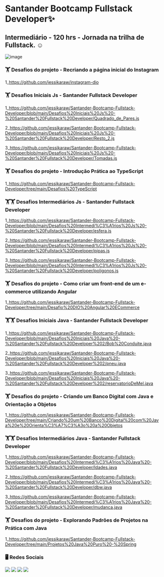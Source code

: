 # Santander Bootcamp Fullstack Developer✨
 ## Intermediário - 120 hrs - Jornada na trilha de Fullstack. ☺ 
 
 ![image](https://user-images.githubusercontent.com/93353985/182635008-d3490a20-83b5-4de6-be49-a59edab3e38c.png)

### 🏋️‍ Desafios do projeto - Recriando a página inicial do Instagram
1_https://github.com/jessikaraw/instagram-dio
  
### 🏋️‍ Desafios Iniciais Js - Santander Fullstack Developer
1_https://github.com/jessikaraw/Santander-Bootcamp-Fullstack-Developer/blob/main/Desafios%20Iniciais%20Js%20-%20Santander%20Fullstack%20Developer/Quadrado_de_Pares.js

2_https://github.com/jessikaraw/Santander-Bootcamp-Fullstack-Developer/blob/main/Desafios%20Iniciais%20Js%20-%20Santander%20Fullstack%20Developer/Resto_2.js

3_https://github.com/jessikaraw/Santander-Bootcamp-Fullstack-Developer/blob/main/Desafios%20Iniciais%20Js%20-%20Santander%20Fullstack%20Developer/Tomadas.js

### 🏋️‍ Desafios do projeto - Introdução Prática ao TypeScript
1_https://github.com/jessikaraw/Santander-Bootcamp-Fullstack-Developer/tree/main/Desafios%20TypeScript
  
### 🏋️‍🏋️‍ Desafios Intermediários Js - Santander Fullstack Developer
1_https://github.com/jessikaraw/Santander-Bootcamp-Fullstack-Developer/blob/main/Desafios%20Intermedi%C3%A1rios%20Js%20-%20Santander%20Fullstack%20Developer/esfera.js
  
2_https://github.com/jessikaraw/Santander-Bootcamp-Fullstack-Developer/blob/main/Desafios%20Intermedi%C3%A1rios%20Js%20-%20Santander%20Fullstack%20Developer/pipas.js

3_https://github.com/jessikaraw/Santander-Bootcamp-Fullstack-Developer/blob/main/Desafios%20Intermedi%C3%A1rios%20Js%20-%20Santander%20Fullstack%20Developer/poligonos.js

### 🏋️‍ Desafios do projeto - Como criar um front-end de um e-commerce utilizando Angular
1_https://github.com/jessikaraw/Santander-Bootcamp-Fullstack-Developer/tree/main/Desafio%20DIO%20Angular%20ECommerce

### 🏋️‍🏋️‍ Desafios Iniciais Java - Santander Fullstack Developer
1_https://github.com/jessikaraw/Santander-Bootcamp-Fullstack-Developer/blob/main/Desafios%20Iniciais%20Java%20-%20Santander%20Fullstack%20Developer%202/Bob%20Conduite.java
  
2_https://github.com/jessikaraw/Santander-Bootcamp-Fullstack-Developer/blob/main/Desafios%20Iniciais%20Java%20-%20Santander%20Fullstack%20Developer%202/pneu.java

3_https://github.com/jessikaraw/Santander-Bootcamp-Fullstack-Developer/blob/main/Desafios%20Iniciais%20Java%20-%20Santander%20Fullstack%20Developer%202/reservatorioDeMel.java

### 🏋️‍ Desafios do projeto - Criando um Banco Digital com Java e Orientação a Objetos
1_https://github.com/jessikaraw/Santander-Bootcamp-Fullstack-Developer/tree/main/Criando%20um%20Banco%20Digital%20com%20Java%20e%20Orienta%C3%A7%C3%A3o%20a%20Objetos

### 🏋️‍🏋️‍ Desafios Intermediários Java - Santander Fullstack Developer
1_https://github.com/jessikaraw/Santander-Bootcamp-Fullstack-Developer/blob/main/Desafios%20Intermedi%C3%A1rios%20Java%20-%20Santander%20Fullstack%20Developer/Idades.java
  
2_https://github.com/jessikaraw/Santander-Bootcamp-Fullstack-Developer/blob/main/Desafios%20Intermedi%C3%A1rios%20Java%20-%20Santander%20Fullstack%20Developer/dbw.java

3_https://github.com/jessikaraw/Santander-Bootcamp-Fullstack-Developer/blob/main/Desafios%20Intermedi%C3%A1rios%20Java%20-%20Santander%20Fullstack%20Developer/mudanca.java

### 🏋️‍ Desafios do projeto - Explorando Padrões de Projetos na Prática com Java
1_https://github.com/jessikaraw/Santander-Bootcamp-Fullstack-Developer/tree/main/Projetos%20Java%20Puro%20-%20Spring
  
### 🖥️ Redes Sociais
<div> 
 <a href="https://www.linkedin.com/in/jessika-oliveira/" target="_blank"><img src="https://img.shields.io/badge/-LinkedIn-%230077B5?style=for-the-badge&logo=linkedin&logoColor=white" target="_blank"></a> 
    <a href="https://spectacled-cheek-815.notion.site/Jessika-de-Oliveira-Ferreira-6cdd87fa550d4acbb9eb92804b6d8990" target="_blank"><img src="https://img.shields.io/badge/Notion-000000?style=for-the-badge&logo=notion&logoColor=white" target="_blank"></a> 
  <a href="https://instagram.com/jessikof_" target="_blank"><img src="https://img.shields.io/badge/-Instagram-%23E4405F?style=for-the-badge&logo=instagram&logoColor=white" target="_blank"></a>
  <a href = "mailto:jessika.o.ferreira@hotmail.com"><img src="https://img.shields.io/badge/-Gmail-%23333?style=for-the-badge&logo=gmail&logoColor=white" target="_blank"></a>
  
